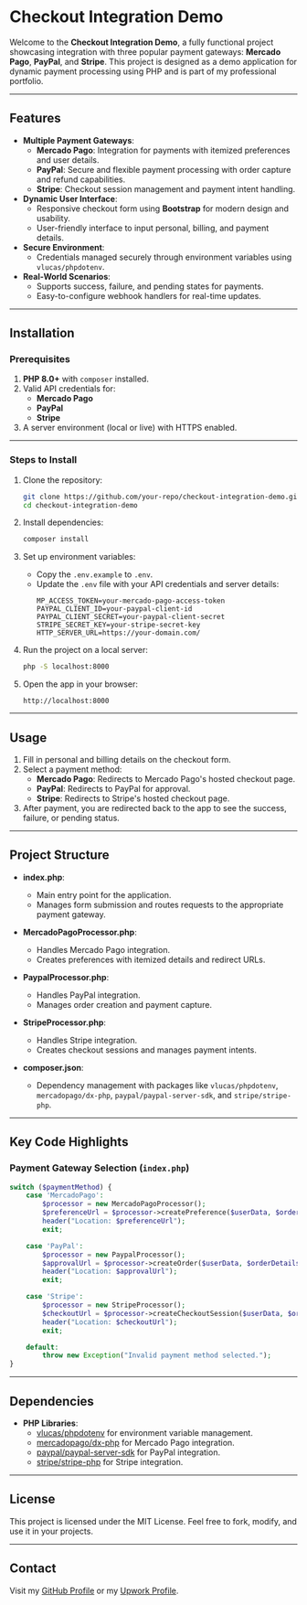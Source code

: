 # Checkout Integration Demo

Welcome to the **Checkout Integration Demo**, a fully functional project showcasing integration with three popular payment gateways: **Mercado Pago**, **PayPal**, and **Stripe**. This project is designed as a demo application for dynamic payment processing using PHP and is part of my professional portfolio.

---

## Features

- **Multiple Payment Gateways**:
  - **Mercado Pago**: Integration for payments with itemized preferences and user details.
  - **PayPal**: Secure and flexible payment processing with order capture and refund capabilities.
  - **Stripe**: Checkout session management and payment intent handling.
- **Dynamic User Interface**:
  - Responsive checkout form using **Bootstrap** for modern design and usability.
  - User-friendly interface to input personal, billing, and payment details.
- **Secure Environment**:
  - Credentials managed securely through environment variables using `vlucas/phpdotenv`.
- **Real-World Scenarios**:
  - Supports success, failure, and pending states for payments.
  - Easy-to-configure webhook handlers for real-time updates.

---

## Installation

### Prerequisites

1. **PHP 8.0+** with `composer` installed.
2. Valid API credentials for:
   - **Mercado Pago**
   - **PayPal**
   - **Stripe**
3. A server environment (local or live) with HTTPS enabled.

---

### Steps to Install

1. Clone the repository:
   ```bash
   git clone https://github.com/your-repo/checkout-integration-demo.git
   cd checkout-integration-demo
   ```

2. Install dependencies:
   ```bash
   composer install
   ```

3. Set up environment variables:
   - Copy the `.env.example` to `.env`.
   - Update the `.env` file with your API credentials and server details:
     ```env
     MP_ACCESS_TOKEN=your-mercado-pago-access-token
     PAYPAL_CLIENT_ID=your-paypal-client-id
     PAYPAL_CLIENT_SECRET=your-paypal-client-secret
     STRIPE_SECRET_KEY=your-stripe-secret-key
     HTTP_SERVER_URL=https://your-domain.com/
     ```

4. Run the project on a local server:
   ```bash
   php -S localhost:8000
   ```

5. Open the app in your browser:
   ```
   http://localhost:8000
   ```

---

## Usage

1. Fill in personal and billing details on the checkout form.
2. Select a payment method:
   - **Mercado Pago**: Redirects to Mercado Pago's hosted checkout page.
   - **PayPal**: Redirects to PayPal for approval.
   - **Stripe**: Redirects to Stripe's hosted checkout page.
3. After payment, you are redirected back to the app to see the success, failure, or pending status.

---

## Project Structure

- **index.php**:
  - Main entry point for the application.
  - Manages form submission and routes requests to the appropriate payment gateway.

- **MercadoPagoProcessor.php**:
  - Handles Mercado Pago integration.
  - Creates preferences with itemized details and redirect URLs.

- **PaypalProcessor.php**:
  - Handles PayPal integration.
  - Manages order creation and payment capture.

- **StripeProcessor.php**:
  - Handles Stripe integration.
  - Creates checkout sessions and manages payment intents.

- **composer.json**:
  - Dependency management with packages like `vlucas/phpdotenv`, `mercadopago/dx-php`, `paypal/paypal-server-sdk`, and `stripe/stripe-php`.

---

## Key Code Highlights

### Payment Gateway Selection (`index.php`)
```php
switch ($paymentMethod) {
    case 'MercadoPago':
        $processor = new MercadoPagoProcessor();
        $preferenceUrl = $processor->createPreference($userData, $orderDetails);
        header("Location: $preferenceUrl");
        exit;

    case 'PayPal':
        $processor = new PaypalProcessor();
        $approvalUrl = $processor->createOrder($userData, $orderDetails);
        header("Location: $approvalUrl");
        exit;

    case 'Stripe':
        $processor = new StripeProcessor();
        $checkoutUrl = $processor->createCheckoutSession($userData, $orderDetails);
        header("Location: $checkoutUrl");
        exit;

    default:
        throw new Exception("Invalid payment method selected.");
}
```

---

## Dependencies

- **PHP Libraries**:
  - [vlucas/phpdotenv](https://github.com/vlucas/phpdotenv) for environment variable management.
  - [mercadopago/dx-php](https://github.com/mercadopago/dx-php) for Mercado Pago integration.
  - [paypal/paypal-server-sdk](https://github.com/paypal/PayPal-PHP-SDK) for PayPal integration.
  - [stripe/stripe-php](https://github.com/stripe/stripe-php) for Stripe integration.

---

## License

This project is licensed under the MIT License. Feel free to fork, modify, and use it in your projects.

---

## Contact

Visit my [GitHub Profile](https://github.com/renatoribeiroqc) or my [Upwork Profile](https://www.upwork.com/freelancers/renatoribeiro).